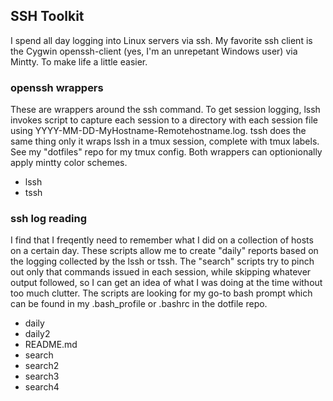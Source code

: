 ## SSH Toolkit ##

I spend all day logging into Linux servers via ssh. My favorite ssh client is the Cygwin openssh-client (yes, I'm an unrepetant Windows user) via Mintty. To make life a little easier.


### openssh wrappers ###

These are wrappers around the ssh command. To get session logging, lssh invokes script to capture each session to a directory with each session file using YYYY-MM-DD-MyHostname-Remotehostname.log. tssh does the same thing only it wraps lssh in a tmux session, complete with tmux labels. See my "dotfiles" repo for my tmux config. Both wrappers can optionionally apply mintty color schemes. 

* lssh
* tssh

### ssh log reading ###

I find that I freqently need to remember what I did on a collection of hosts on a certain day. These scripts allow me to create "daily" reports based on the logging collected by the lssh or tssh. The "search" scripts try to pinch out only that commands issued in each session, while skipping whatever output followed, so I can get an idea of what I was doing at the time without too much clutter. The scripts are looking for my go-to bash prompt which can be found in my .bash_profile or .bashrc in the dotfile repo.

* daily
* daily2
* README.md
* search
* search2
* search3
* search4
